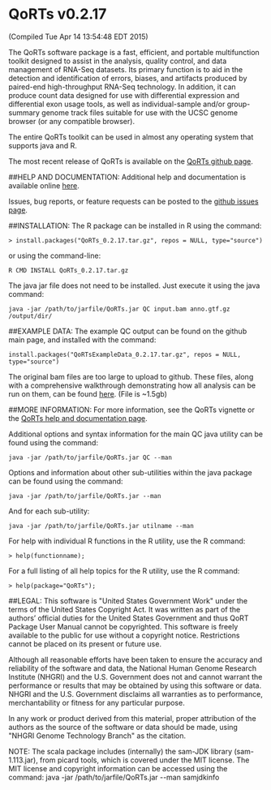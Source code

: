 # QoRTs v0.2.17
(Compiled Tue Apr 14 13:54:48 EDT 2015)

The QoRTs software package is a fast, efficient, and portable multifunction toolkit designed to assist in
the analysis, quality control, and data management of RNA-Seq datasets. Its primary function is to aid
in the detection and identification of errors, biases, and artifacts produced by paired-end high-throughput
RNA-Seq technology. In addition, it can produce count data designed for use with differential expression
and differential exon usage tools, as well as individual-sample and/or group-summary genome track
files suitable for use with the UCSC genome browser (or any compatible browser).

The entire QoRTs toolkit can be used in almost any operating system that supports java and R.

The most recent release of QoRTs is available on the [QoRTs github page](http://github.com/hartleys/QoRTs). 

##HELP AND DOCUMENTATION:
Additional help and documentation is available online 
[here](http://hartleys.github.io/QoRTs/index.html). 

Issues, bug reports, or feature requests can be posted to the [github issues page](https://github.com/hartleys/QoRTs/issues).

##INSTALLATION:
The R package can be installed in R using the command:

    > install.packages("QoRTs_0.2.17.tar.gz", repos = NULL, type="source")

or using the command-line:
    
    R CMD INSTALL QoRTs_0.2.17.tar.gz

The java jar file does not need to be installed. 
Just execute it using the java command:
    
    java -jar /path/to/jarfile/QoRTs.jar QC input.bam anno.gtf.gz /output/dir/

##EXAMPLE DATA:
The example QC output can be found on the github main page, and installed
with the command:
    
    install.packages("QoRTsExampleData_0.2.17.tar.gz", repos = NULL, type="source")

The original bam files are too large to upload to github. 
These files, along with a comprehensive walkthrough demonstrating 
how all analysis can be run on them, can be found [here](
https://dl.dropboxusercontent.com/u/103621176/qorts/exData/QoRTsFullExampleData.zip). 
(File is ~1.5gb)

##MORE INFORMATION:
For more information, see the QoRTs vignette or the [QoRTs help and documentation page](dl.dropboxusercontent.com/u/103621176/QoRTs/helpDocs/index.html).

Additional options and syntax information for the main QC java utility 
can be found using the command:

    java -jar /path/to/jarfile/QoRTs.jar QC --man

Options and information about other sub-utilities within the java package
can be found using the command:

    java -jar /path/to/jarfile/QoRTs.jar --man

And for each sub-utility:

    java -jar /path/to/jarfile/QoRTs.jar utilname --man
    
For help with individual R functions in the R utility, use the R command:

    > help(functionname);

For a full listing of all help topics for the R utility, use the R command: 

    > help(package="QoRTs");

##LEGAL:
This software is "United States Government Work" under the terms of the United 
States Copyright Act. It was written as part of the authors’ official duties 
for the United States Government and thus QoRT Package User Manual cannot be 
copyrighted. This software is freely available to the public for use without a 
copyright notice. Restrictions cannot be placed on its present or future use.

Although all reasonable efforts have been taken to ensure the accuracy and 
reliability of the software and data, the National Human Genome Research 
Institute (NHGRI) and the U.S. Government does not and cannot warrant the 
performance or results that may be obtained by using this software or data. 
NHGRI and the U.S. Government disclaims all warranties as to performance, 
merchantability or fitness for any particular purpose.

In any work or product derived from this material, proper attribution of the 
authors as the source of the software or data should be made, using "NHGRI 
Genome Technology Branch" as the citation.

NOTE: The scala package includes (internally) the sam-JDK library 
(sam-1.113.jar), from picard tools, which is covered under the MIT license. 
The MIT license and copyright information can be accessed using the command:
java -jar /path/to/jarfile/QoRTs.jar --man samjdkinfo
